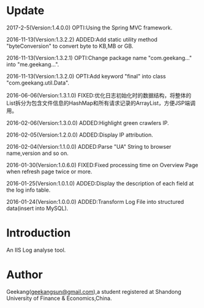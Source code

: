 # Update
2017-2-5(Version:1.4.0.0) OPTI:Using the Spring MVC framework.

2016-11-13(Version:1.3.2.2) ADDED:Add static utility method "byteConversion" to convert byte to KB,MB or GB.

2016-11-13(Version:1.3.2.1) OPTI:Change package name "com.geekang..." into "me.geekang...".

2016-11-13(Version:1.3.2.0) OPTI:Add keyword "final" into class "com.geekang.util.Data".

2016-06-06(Version:1.3.1.0) FIXED:优化日志初始化时的数据结构，将整体的List拆分为包含文件信息的HashMap和所有请求记录的ArrayList，方便JSP端调用。

2016-02-06(Version:1.3.0.0) ADDED:Highlight green crawlers IP.

2016-02-05(Version:1.2.0.0) ADDED:Display IP attribution.

2016-02-04(Version:1.1.0.0) ADDED:Parse "UA" String to browser name,version and so on.

2016-01-30(Version:1.0.6.0) FIXED:Fixed processing time on Overview Page when refresh page twice or more.
  
2016-01-25(Version:1.0.1.0) ADDED:Display the description of each field at the log info table.
  
2016-01-24(Version:1.0.0.0) ADDED:Transform Log File into structured data(insert into MySQL).

# Introduction

An IIS Log analyse tool.

# Author

Geekang(geekangsun@gmail.com),a student registered at Shandong University of Finance & Economics,China.